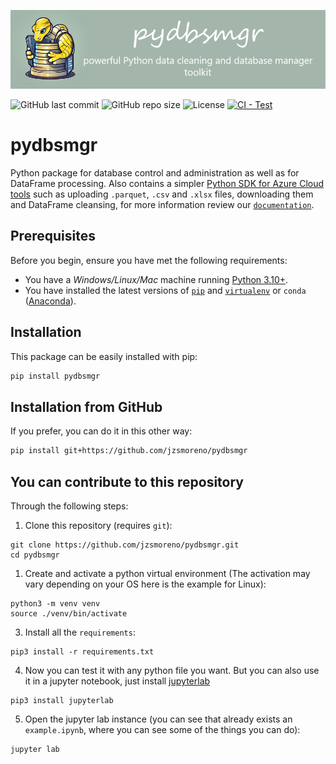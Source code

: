 ![pydbsmgr](https://raw.githubusercontent.com/jzsmoreno/pydbsmgr/main/pydbsmgr.png)

![GitHub last commit](https://img.shields.io/github/last-commit/jzsmoreno/pydbsmgr?style=for-the-badge)
![GitHub repo size](https://img.shields.io/github/repo-size/jzsmoreno/pydbsmgr?style=for-the-badge)
![License](https://img.shields.io/github/license/jzsmoreno/pydbsmgr?style=for-the-badge)
[![CI - Test](https://github.com/jzsmoreno/pydbsmgr/actions/workflows/python-app.yml/badge.svg)](https://github.com/jzsmoreno/pydbsmgr/actions/workflows/python-app.yml)

# pydbsmgr

Python package for database control and administration as well as for DataFrame processing. Also contains a simpler [Python SDK for Azure Cloud tools](https://learn.microsoft.com/en-us/azure/developer/python/sdk/azure-sdk-overview) such as uploading `.parquet`, `.csv` and `.xlsx` files, downloading them and DataFrame cleansing, for more information review our [`documentation`](https://jzsmoreno.github.io/pydbsmgr/).

## Prerequisites

Before you begin, ensure you have met the following requirements:

- You have a _Windows/Linux/Mac_ machine running [Python 3.10+](https://www.python.org/).
- You have installed the latest versions of [`pip`](https://pip.pypa.io/en/stable/installing/) and [`virtualenv`](https://virtualenv.pypa.io/en/stable/installation/) or `conda` ([Anaconda](https://www.anaconda.com/distribution/)).

## Installation

This package can be easily installed with pip:

```bash
pip install pydbsmgr
```

## Installation from GitHub

If you prefer, you can do it in this other way:

```bash
pip install git+https://github.com/jzsmoreno/pydbsmgr
```

## You can contribute to this repository

Through the following steps:

1. Clone this repository (requires `git`):

```
git clone https://github.com/jzsmoreno/pydbsmgr.git
cd pydbsmgr
```

1. Create and activate a python virtual environment (The activation may vary depending on your OS here is the example for Linux):

```
python3 -m venv venv
source ./venv/bin/activate
```

3. Install all the `requirements`:

```
pip3 install -r requirements.txt
```

4. Now you can test it with any python file you want. But you can also use it in a jupyter notebook, just install [jupyterlab](https://pypi.org/project/jupyterlab/)

```
pip3 install jupyterlab
```

5. Open the jupyter lab instance (you can see that already exists an `example.ipynb`, where you can see some of the things you can do):

```
jupyter lab
```
